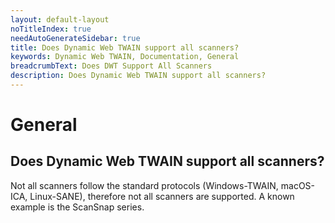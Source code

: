 ```yaml
---
layout: default-layout
noTitleIndex: true
needAutoGenerateSidebar: true
title: Does Dynamic Web TWAIN support all scanners? 
keywords: Dynamic Web TWAIN, Documentation, General
breadcrumbText: Does DWT Support All Scanners
description: Does Dynamic Web TWAIN support all scanners? 
---
```


# General

## Does Dynamic Web TWAIN support all scanners? 

Not all scanners follow the standard protocols (Windows-TWAIN, macOS-ICA, Linux-SANE), therefore not all scanners are supported. A known example is the ScanSnap series.
